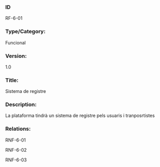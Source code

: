 ### ID

RF-6-01

### Type/Category:

Funcional

### Version:

1.0

### Title:

Sistema de registre

### Description:

La plataforma tindrà un sistema de registre pels usuaris i tranposrtistes

### Relations:

RNF-6-01

RNF-6-02

RNF-6-03
